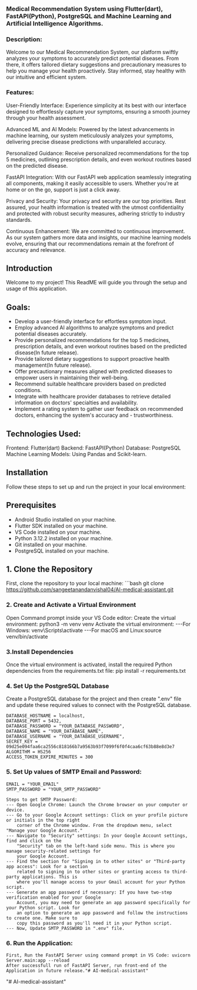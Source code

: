 ### Medical Recommendation System using Flutter(dart), FastAPI(Python), PostgreSQL and Machine Learning and Artificial Intelligence Algorithms.

### Description:
Welcome to our Medical Recommendation System, our platform swiftly analyzes your symptoms to accurately predict potential diseases. From there, it offers tailored dietary suggestions and precautionary measures to help you manage your health proactively. Stay informed, stay healthy with our intuitive and efficient system.

### Features:
User-Friendly Interface: Experience simplicity at its best with our interface designed to effortlessly capture your symptoms, ensuring a smooth journey through your health assessment.

Advanced ML and AI Models: Powered by the latest advancements in machine learning, our system meticulously analyzes your symptoms, delivering precise disease predictions with unparalleled accuracy.

Personalized Guidance: Receive personalized recommendations for the top 5 medicines, outlining prescription details, and even workout routines based on the predicted disease.

FastAPI Integration: With our FastAPI web application seamlessly integrating all components, making it easily accessible to users. Whether you're at home or on the go, support is just a click away.

Privacy and Security: Your privacy and security are our top priorities. Rest assured, your health information is treated with the utmost confidentiality and protected with robust security measures, adhering strictly to industry standards.

Continuous Enhancement: We are committed to continuous improvement. As our system gathers more data and insights, our machine learning models evolve, ensuring that our recommendations remain at the forefront of accuracy and relevance.

## Introduction
Welcome to my project! This ReadME will guide you through the setup and usage of this application. 

## Goals:
- Develop a user-friendly interface for effortless symptom input.
- Employ advanced AI algorithms to analyze symptoms and predict potential diseases accurately.
- Provide personalized recommendations for the top 5 medicines, prescription details, and even workout routines based on the predicted disease(In future release).
- Provide tailored dietary suggestions to support proactive health management(In future release).
- Offer precautionary measures aligned with predicted diseases to empower users in maintaining their well-being.
- Recommend suitable healthcare providers based on predicted conditions.
- Integrate with healthcare provider databases to retrieve detailed information on doctors' specialties and  availability.
- Implement a rating system to gather user feedback on recommended doctors, enhancing the system's accuracy and - trustworthiness.

## Technologies Used:
Frontend: Flutter(dart)
Backend: FastAPI(Python)
Database: PostgreSQL
Machine Learning Models: Using Pandas and Scikit-learn.

## Installation
Follow these steps to set up and run the project in your local environment:

## Prerequisites
- Android Studio installed on your machine.
- Flutter SDK installed on your machine.
- VS Code installed on your machine.
- Python 3.12.2 installed on your machine.
- Git installed on your machine.
- PostgreSQL installed on your machine.

## 1. Clone the Repository
First, clone the repository to your local machine:
    ```bash
    git clone https://github.com/sangeetanandanvishal04/AI-medical-assistant.git

### 2. Create and Activate a Virtual Environment
Open Command prompt inside your VS Code editor:
Create the virtual environment: python3 -m venv venv
Activate the virtual environment: 
    ---For Windows: venv\Scripts\activate
    ---For macOS and Linux:source venv/bin/activate

### 3.Install Dependencies
Once the virtual environment is activated, install the required Python dependencies from 
the requirements.txt file:  pip install -r requirements.txt

### 4. Set Up the PostgreSQL Database
Create a PostgreSQL database for the project and then create ".env" file and update these 
required values to connect with the PostgreSQL database.

    DATABASE_HOSTNAME = localhost,
    DATABASE_PORT = 5432,
    DATABASE_PASSWORD = "YOUR_DATABASE_PASSWORD",
    DATABASE_NAME = "YOUR_DATABASE_NAME",
    DATABASE_USERNAME = "YOUR_DATABASE_USERNAME",
    SECRET_KEY = 09d25e094faa6ca2556c818166b7a9563b93f7099f6f0f4caa6cf63b88e8d3e7
    ALGORITHM = HS256
    ACCESS_TOKEN_EXPIRE_MINUTES = 300

### 5. Set Up values of SMTP Email and Password:
    EMAIL = "YOUR_EMAIL"
    SMTP_PASSWORD = "YOUR_SMTP_PASSWORD"

    Steps to get SMTP Password:
    --- Open Google Chrome: Launch the Chrome browser on your computer or device.
    --- Go to your Google Account settings: Click on your profile picture or initials in the top right 
        corner of the Chrome window. From the dropdown menu, select "Manage your Google Account."
    --- Navigate to "Security" settings: In your Google Account settings, find and click on the 
        "Security" tab on the left-hand side menu. This is where you manage security-related settings for 
        your Google Account.
    --- Find the section for "Signing in to other sites" or "Third-party app access": Look for a section 
        related to signing in to other sites or granting access to third-party applications. This is 
        where you'll manage access to your Gmail account for your Python script.
    --- Generate an app password if necessary: If you have two-step verification enabled for your Google 
        Account, you may need to generate an app password specifically for your Python script. Look for 
        an option to generate an app password and follow the instructions to create one. Make sure to 
        copy this password as you'll need it in your Python script.
    --- Now, Update SMTP_PASSWORD in ".env" file.

### 6. Run the Application:
    First, Run the FastAPI Server using command prompt in VS Code: uvicorn Server.main:app --reload
    After successfull run of FastAPI Server, run front-end of the Application in future release."# AI-medical-assistant" 
"# AI-medical-assistant" 
